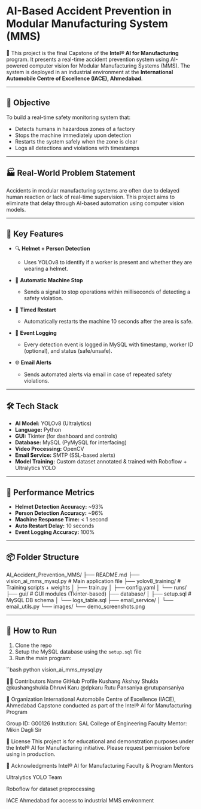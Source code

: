 # AI-Based Accident Prevention in Modular Manufacturing System (MMS)

🚧 This project is the final Capstone of the **Intel® AI for Manufacturing** program. It presents a real-time accident prevention system using AI-powered computer vision for Modular Manufacturing Systems (MMS). The system is deployed in an industrial environment at the **International Automobile Centre of Excellence (IACE), Ahmedabad**.

---

## 🧠 Objective

To build a real-time safety monitoring system that:
- Detects humans in hazardous zones of a factory
- Stops the machine immediately upon detection
- Restarts the system safely when the zone is clear
- Logs all detections and violations with timestamps

---

## 🏭 Real-World Problem Statement

Accidents in modular manufacturing systems are often due to delayed human reaction or lack of real-time supervision. This project aims to eliminate that delay through AI-based automation using computer vision models.

---

## 🎯 Key Features

- 🔍 **Helmet + Person Detection**
  - Uses YOLOv8 to identify if a worker is present and whether they are wearing a helmet.

- 🛑 **Automatic Machine Stop**
  - Sends a signal to stop operations within milliseconds of detecting a safety violation.

- 🔁 **Timed Restart**
  - Automatically restarts the machine 10 seconds after the area is safe.

- 🧾 **Event Logging**
  - Every detection event is logged in MySQL with timestamp, worker ID (optional), and status (safe/unsafe).

- 🌐 **Email Alerts**
  - Sends automated alerts via email in case of repeated safety violations.

---

## 🛠️ Tech Stack

- **AI Model:** YOLOv8 (Ultralytics)
- **Language:** Python
- **GUI:** Tkinter (for dashboard and controls)
- **Database:** MySQL (PyMySQL for interfacing)
- **Video Processing:** OpenCV
- **Email Service:** SMTP (SSL-based alerts)
- **Model Training:** Custom dataset annotated & trained with Roboflow + Ultralytics YOLO

---

## 🧪 Performance Metrics

- **Helmet Detection Accuracy:** ~93%
- **Person Detection Accuracy:** ~96%
- **Machine Response Time:** < 1 second
- **Auto Restart Delay:** 10 seconds
- **Event Logging Accuracy:** 100%

---

## 📦 Folder Structure
AI_Accident_Prevention_MMS/
├── README.md
├── vision_ai_mms_mysql.py # Main application file
├── yolov8_training/ # Training scripts + weights
│ ├── train.py
│ ├── config.yaml
│ └── runs/
├── gui/ # GUI modules (Tkinter-based)
├── database/
│ ├── setup.sql # MySQL DB schema
│ └── logs_table.sql
├── email_service/
│ └── email_utils.py
└── images/
└── demo_screenshots.png

---

## 🚀 How to Run

1. Clone the repo  
2. Setup the MySQL database using the `setup.sql` file  
3. Run the main program:

``bash
python vision_ai_mms_mysql.py

🧑‍💻 Contributors
Name	GitHub Profile
Kushang Akshay Shukla	@kushangshukla
Dhruvi Karu	          @dpkaru 
Rutu Pansaniya	      @rutupansaniya 


🏢 Organization
International Automobile Centre of Excellence (IACE), Ahmedabad
Capstone conducted as part of the Intel® AI for Manufacturing Program

Group ID: G00126
Institution: SAL College of Engineering
Faculty Mentor: Mikin Dagli Sir

📌 License
This project is for educational and demonstration purposes under the Intel® AI for Manufacturing initiative. Please request permission before using in production.

🌟 Acknowledgments
Intel® AI for Manufacturing Faculty & Program Mentors

Ultralytics YOLO Team

Roboflow for dataset preprocessing

IACE Ahmedabad for access to industrial MMS environment



